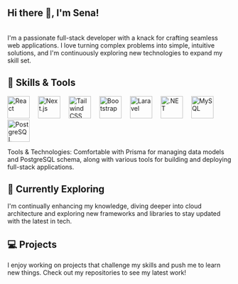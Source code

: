## Hi there 👋, I'm Sena!
<br/>I'm a passionate full-stack developer with a knack for crafting seamless web applications. I love turning complex problems into simple, intuitive solutions, and I'm continuously exploring new technologies to expand my skill set.<br/>
## 🚀 Skills & Tools

<p align="left">
  <img src="https://img.shields.io/badge/React-20232A?style=for-the-badge&logo=react&logoColor=61DAFB" alt="React" height="50" style="margin-right: 15px;"/>
  <img src="https://img.shields.io/badge/Next.js-000000?style=for-the-badge&logo=nextdotjs&logoColor=white" alt="Next.js" height="50" style="margin-right: 15px;"/>
  <img src="https://img.shields.io/badge/Tailwind_CSS-38B2AC?style=for-the-badge&logo=tailwind-css&logoColor=white" alt="Tailwind CSS" height="50" style="margin-right: 15px;"/>
  <img src="https://img.shields.io/badge/Bootstrap-563D7C?style=for-the-badge&logo=bootstrap&logoColor=white" alt="Bootstrap" height="50" style="margin-right: 15px;"/>
  <img src="https://img.shields.io/badge/Laravel-FF2D20?style=for-the-badge&logo=laravel&logoColor=white" alt="Laravel" height="50" style="margin-right: 15px;"/>
  <img src="https://img.shields.io/badge/.NET-512BD4?style=for-the-badge&logo=dotnet&logoColor=white" alt=".NET" height="50" style="margin-right: 15px;"/>
  <img src="https://img.shields.io/badge/MySQL-4479A1?style=for-the-badge&logo=mysql&logoColor=white" alt="MySQL" height="50" style="margin-right: 15px;"/>
  <img src="https://img.shields.io/badge/PostgreSQL-336791?style=for-the-badge&logo=postgresql&logoColor=white" alt="PostgreSQL" height="50" style="margin-right: 15px;"/>
</p>

Tools & Technologies: Comfortable with Prisma for managing data models and PostgreSQL schema, along with various tools for building and deploying full-stack applications.<br/>
## 🌱 Currently Exploring<br/>
I'm continually enhancing my knowledge, diving deeper into cloud architecture and exploring new frameworks and libraries to stay updated with the latest in tech.<br/>
## 💻 Projects<br/>
I enjoy working on projects that challenge my skills and push me to learn new things. Check out my repositories to see my latest work!
